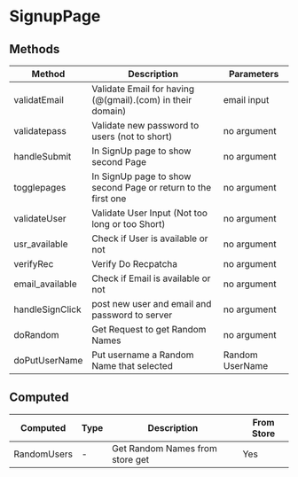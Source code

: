 # SignupPage

## Methods

<!-- @vuese:SignupPage:methods:start -->
|Method|Description|Parameters|
|---|---|---|
|validatEmail|Validate Email for having (@(gmail).(com) in their domain)|email input|
|validatepass|Validate new password to users (not to short)|no argument|
|handleSubmit|In SignUp page to show second Page|no argument|
|togglepages|In SignUp page to show second Page or return to the first one|no argument|
|validateUser|Validate User Input (Not too long or too Short)|no argument|
|usr_available|Check if User is available or not|no argument|
|verifyRec|Verify Do Recpatcha|no argument|
|email_available|Check if Email is available or not|no argument|
|handleSignClick|post new user and email and password to server|no argument|
|doRandom|Get Request to get Random Names|no argument|
|doPutUserName|Put username a Random Name that selected|Random UserName|

<!-- @vuese:SignupPage:methods:end -->


## Computed

<!-- @vuese:SignupPage:computed:start -->
|Computed|Type|Description|From Store|
|---|---|---|---|
|RandomUsers|-|Get Random Names from store get|Yes|

<!-- @vuese:SignupPage:computed:end -->


